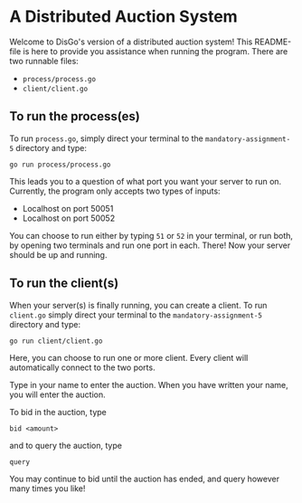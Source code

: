 # A Distributed Auction System

Welcome to DisGo's version of a distributed auction system! This README-file is here to provide you assistance when running the program. There are two runnable files:
* `process/process.go`
* `client/client.go`

## To run the process(es)
To run `process.go`, simply direct your terminal to the `mandatory-assignment-5` directory and type: 
```
go run process/process.go
```
This leads you to a question of what port you want your server to run on. Currently, the program only accepts two types of inputs:
* Localhost on port 50051
* Localhost on port 50052

You can choose to run either by typing `51` or `52` in your terminal, or run both, by opening two terminals and run one port in each.
There! Now your server should be up and running.

## To run the client(s)
When your server(s) is finally running, you can create a client. To run `client.go` simply direct your terminal to the `mandatory-assignment-5` directory and type: 
```
go run client/client.go
```
Here, you can choose to run one or more client. Every client will automatically connect to the two ports.

Type in your name to enter the auction. When you have written your name, you will enter the auction.

To bid in the auction, type
```
bid <amount>
```
and to query the auction, type
```
query
```
You may continue to bid until the auction has ended, and query however many times you like!
